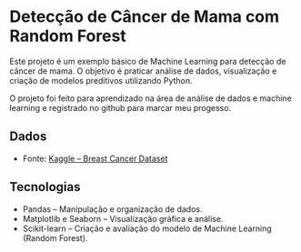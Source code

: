 # Detecção de Câncer de Mama com Random Forest

Este projeto é um exemplo básico de Machine Learning para detecção de câncer de mama.
O objetivo é praticar análise de dados, visualização e criação de modelos preditivos utilizando Python.

O projeto foi feito para aprendizado na área de análise de dados e machine learning e registrado no github para marcar meu progesso.

## Dados
- Fonte: [Kaggle – Breast Cancer Dataset](https://www.kaggle.com/datasets/wasiqaliyasir/breast-cancer-dataset)

## Tecnologias
- Pandas – Manipulação e organização de dados.
- Matplotlib e Seaborn – Visualização gráfica e análise.
- Scikit-learn – Criação e avaliação do modelo de Machine Learning (Random Forest).
